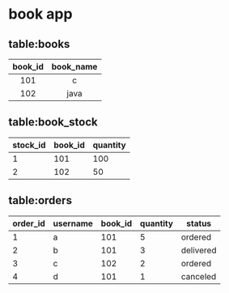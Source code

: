 # book app

## table:books

| book_id | book_name |
|:-------:|:---------:|
|   101   |     c     |
|   102   |    java   |

## table:book_stock

| stock_id | book_id | quantity |
|----------|---------|----------|
| 1        | 101     | 100      |
| 2        | 102     | 50       |


## table:orders

| order_id | username | book_id | quantity | status    |
|----------|----------|---------|----------|-----------|
| 1        | a        | 101     | 5        | ordered   |
| 2        | b        | 101     | 3        | delivered |
| 3        | c        | 102     | 2        | ordered   |
| 4        | d        | 101     | 1        | canceled  |
